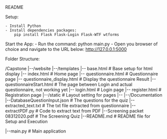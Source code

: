README


Setup:

    - Install Python
    - Install dependencies packages:
        pip install Flask Flask-Login Flask-WTF wtforms

Start the App:
    - Run the command:
        python main.py
    - Open you browser of choice and navigate to the URL below:
        http://127.0.0.1:5000

Folder Structure:

/Capstone
|--/website
    |--/templates
        |-- base.html                               # Base setup for html display
        |-- index.html                              # Home page
        |-- questionnaire.html                      # Questionnaire page
        |-- questionnaire_display.html              # Display the questionnaire Result
        |-- questionnaireStart.html                 # The page between Login and actual questionnaire, not working yet
        |-- login.html                              # Login page
        |-- register.html                           # Registration page
|--/static                                      # Layout setting for pages
    |--
|--/Documentation
    |--DatabaseQuestionInput.json                   # The questions for the quiz
    |--extracted_text.txt                           # The txt file extracted from questionnaire
    |--extractPDF.py                                # Code to extract text from PDF
    |--Screening packet 08312020.pdf                # The Screening Quiz
    |--README.md                                    # README file for Setup and Execution

|--main.py                                          # Main application
